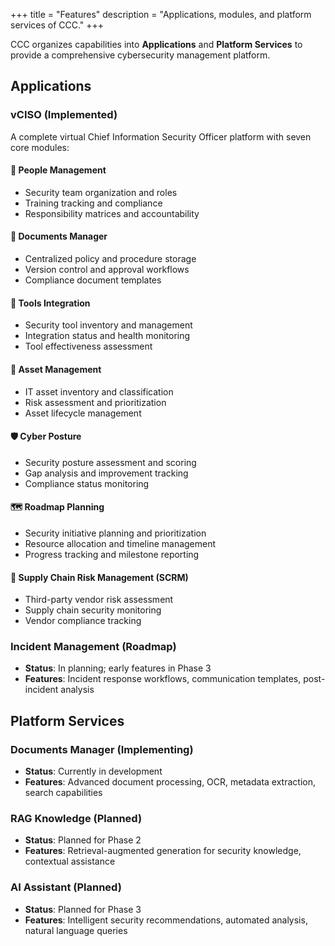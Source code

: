 +++
title = "Features"
description = "Applications, modules, and platform services of CCC."
+++

CCC organizes capabilities into **Applications** and **Platform Services** to provide a comprehensive cybersecurity management platform.

## Applications

### vCISO (Implemented)
A complete virtual Chief Information Security Officer platform with seven core modules:

#### 👥 People Management
- Security team organization and roles
- Training tracking and compliance
- Responsibility matrices and accountability

#### 📄 Documents Manager
- Centralized policy and procedure storage
- Version control and approval workflows
- Compliance document templates

#### 🔧 Tools Integration
- Security tool inventory and management
- Integration status and health monitoring
- Tool effectiveness assessment

#### 🏢 Asset Management
- IT asset inventory and classification
- Risk assessment and prioritization
- Asset lifecycle management

#### 🛡️ Cyber Posture
- Security posture assessment and scoring
- Gap analysis and improvement tracking
- Compliance status monitoring

#### 🗺️ Roadmap Planning
- Security initiative planning and prioritization
- Resource allocation and timeline management
- Progress tracking and milestone reporting

#### 🔗 Supply Chain Risk Management (SCRM)
- Third-party vendor risk assessment
- Supply chain security monitoring
- Vendor compliance tracking

### Incident Management (Roadmap)
- **Status**: In planning; early features in Phase 3
- **Features**: Incident response workflows, communication templates, post-incident analysis

## Platform Services

### Documents Manager (Implementing)
- **Status**: Currently in development
- **Features**: Advanced document processing, OCR, metadata extraction, search capabilities

### RAG Knowledge (Planned)
- **Status**: Planned for Phase 2
- **Features**: Retrieval-augmented generation for security knowledge, contextual assistance

### AI Assistant (Planned)
- **Status**: Planned for Phase 3
- **Features**: Intelligent security recommendations, automated analysis, natural language queries

